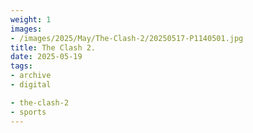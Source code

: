```yaml
---
weight: 1
images:
- /images/2025/May/The-Clash-2/20250517-P1140501.jpg
title: The Clash 2.
date: 2025-05-19
tags:
- archive
- digital

- the-clash-2
- sports
---
```


